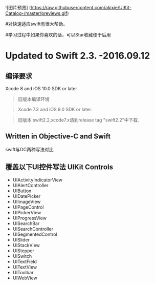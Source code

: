 
![图片预览]
(https://raw.githubusercontent.com/akixie/UIKit-Catalog-/master/previews.gif)

#对快速适应swift有很大帮助。

#学习过程中如果你喜欢的话，可以Star收藏便于后用

# Updated to Swift 2.3. -2016.09.12


## 编译要求

Xcode 8 and iOS 10.0 SDK or later

> 旧版本编译环境

> Xcode 7.3 and iOS 9.0 SDK or later.

> 旧版本 swift2.2,xcode7.x请到release tag "swift2.2"中下载.

## Written in Objective-C and Swift

swift与OC两种写法对比


## 覆盖以下UI控件写法 UIKit Controls 

+ UIActivityIndicatorView
+ UIAlertController
+ UIButton
+ UIDatePicker
+ UIImageView
+ UIPageControl
+ UIPickerView
+ UIProgressView
+ UISearchBar
+ UISearchController
+ UISegmentedControl
+ UISlider
+ UIStackView
+ UIStepper
+ UISwitch
+ UITextField
+ UITextView
+ UIToolbar
+ UIWebView


